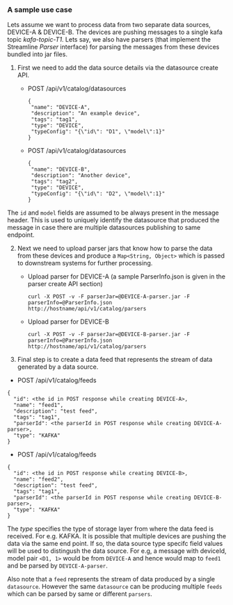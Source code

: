 ### A sample use case

Lets assume we want to process data from two separate data sources, DEVICE-A & DEVICE-B. The devices are pushing
messages to a single kafa topic *kafa-topic-T1*. Lets say, we also have parsers (that implement the Streamline 
*Parser* interface) for parsing the messages from these devices bundled into jar files.
 
1. First we need to add the data source details via the datasource create API.
   * POST /api/v1/catalog/datasources
 
     ```
     {
      "name": "DEVICE-A",
      "description": "An example device",
      "tags": "tag1",
      "type": "DEVICE",
      "typeConfig": "{\"id\": "D1", \"model\":1}"
     }
     ```
     
   * POST /api/v1/catalog/datasources
 
     ```
     {
      "name": "DEVICE-B",
      "description": "Another device",
      "tags": "tag2",
      "type": "DEVICE",
      "typeConfig": "{\"id\": "D2", \"model\":1}"
     }
     ```
  The `id` and `model` fields are assumed to be always present in the message header. This is used to uniquely identify
  the datasource that produced the message in case there are multiple datasources publishing to same endpoint.

2. Next we need to upload parser jars that know how to parse the data from these devices and produce a `Map<String, Object>` 
   which is passed to downstream systems for further processing.
   * Upload parser for DEVICE-A (a sample ParserInfo.json is given in the parser create API section)
   
     ```
     curl -X POST -v -F parserJar=@DEVICE-A-parser.jar -F parserInfo=@ParserInfo.json http://hostname/api/v1/catalog/parsers
     ```
   * Upload parser for DEVICE-B 
   
     ```
     curl -X POST -v -F parserJar=@DEVICE-B-parser.jar -F parserInfo=@ParserInfo.json http://hostname/api/v1/catalog/parsers
     ```
   
3. Final step is to create a data feed that represents the stream of data generated by a data source.
  * POST /api/v1/catalog/feeds
  ```
  {
    "id": <the id in POST response while creating DEVICE-A>,
    "name": "feed1",
    "description": "test feed",
    "tags": "tag1",
    "parserId": <the parserId in POST response while creating DEVICE-A-parser>,
    "type": "KAFKA"
  }
  ```

  * POST /api/v1/catalog/feeds
  ```
  {
    "id": <the id in POST response while creating DEVICE-B>,
    "name": "feed2",
    "description": "test feed",
    "tags": "tag1",
    "parserId": <the parserId in POST response while creating DEVICE-B-parser>,
    "type": "KAFKA"
  }
  ```
  The *type* specifies the type of storage layer from where the data feed is 
  received. For e.g. KAFKA. It is possible that multiple devices are pushing 
  the data via the same end point. If so, the data source type specifc field 
  values will be used to distingush the data source. For e.g, a message with 
  deviceId, model pair `<D1, 1>` would be from `DEVICE-A` and hence would 
  map to `feed1` and be parsed by `DEVICE-A-parser`.
  
  Also note that a `feed` represents the stream of data produced by a single `datasource`. However the same `datasource` can 
  be producing multiple `feeds` which can be parsed by same or different `parsers`.
  